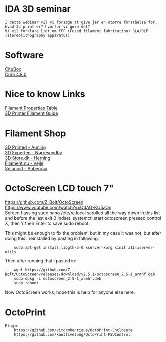 # IDA 3D seminar
	I dette webinar vil vi forsøge at give jer en større forståelse for, hvad 3d print er? hvorfor vi gøre det?
	Vi vil forklare lidt om FFF (Fused filament fabrication) SLA/DLP (stereolithography apparatus)
	
# Software
[CituBox](https://www.chitubox.com/en/download/chitubox-free)<br>
[Cura 4.8.0](https://github.com/Ultimaker/Cura/releases/tag/4.8.0)<br>
	
# Nice to know Links
[Filament Properties Table](https://www.simplify3d.com/support/materials-guide/properties-table/)<br>
[3D Printer Filament Guide](https://www.3dmakerengineering.com/blogs/3d-printing/3d-printer-filament-guide)<br>
	
# Filament Shop
[3D Printed - Auning](https://www.3dprinted.dk/)<br>
[3D Experten - Nørresundby](https://3deksperten.dk/)<br>
[3D Store.dk - Herning](https://3dstore.dk/)<br>
[Filament.nu - Vejle](https://filament.nu/da/)<br>
[Solunoid - Aabenraa](https://www.solunoid.dk/)<br>

# OctoScreen LCD touch 7"
https://github.com/Z-Bolt/OctoScreen <br>
https://www.youtube.com/watch?v=OdAG-KU5aOg <br>
	Screen flassing
		sudo nano /etc/rc.local
			scrolled all the way down in this list and before the last exit 0
		Indset:
		systemctl start octoscreen
			pressed control X, then Y then Enter to save
		sudo reboot

This might be enough to fix the problem, but in my case it was not, but after doing this i reinstalled
by pasting in following:

		sudo apt-get install libgtk-3-0 xserver-xorg xinit x11-xserver-utils

Then after running that i pasted in:

		wget https://github.com/Z-Bolt/OctoScreen/releases/download/v2.5.1/octoscreen_2.5-1_armhf.deb
		sudo dpkg -i octoscreen_2.5-1_armhf.deb
		sudo reboot

Now OctoScreen works, hope this is help for anyone else here.

# OctoPrint
	Plugin
		https://github.com/vitormhenrique/OctoPrint-Enclosure
		https://github.com/kantlivelong/OctoPrint-PSUControl
		